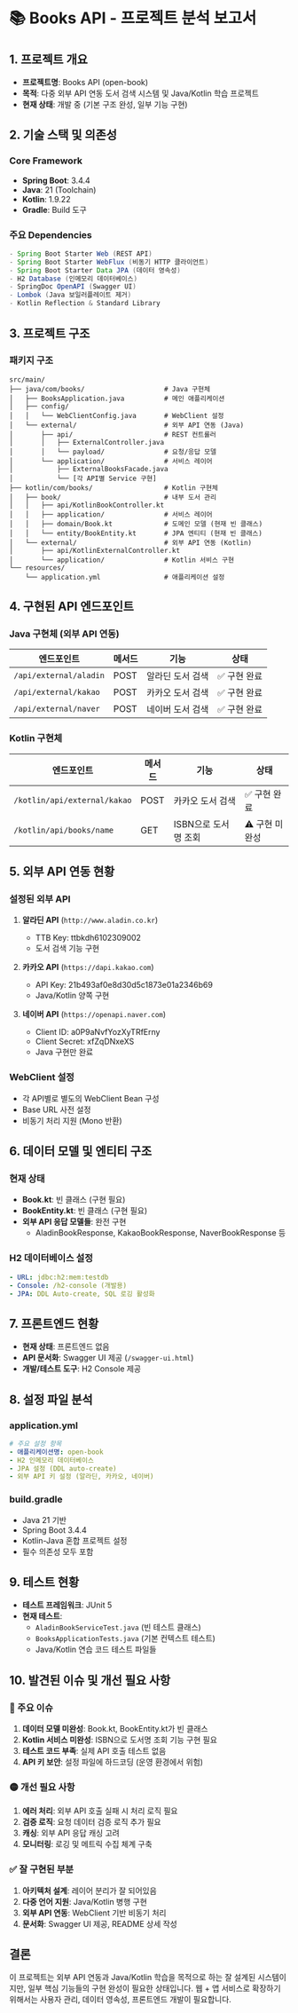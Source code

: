 # 📚 Books API - 프로젝트 분석 보고서

## 1. 프로젝트 개요
- **프로젝트명**: Books API (open-book)
- **목적**: 다중 외부 API 연동 도서 검색 시스템 및 Java/Kotlin 학습 프로젝트
- **현재 상태**: 개발 중 (기본 구조 완성, 일부 기능 구현)

## 2. 기술 스택 및 의존성

### Core Framework
- **Spring Boot**: 3.4.4
- **Java**: 21 (Toolchain)
- **Kotlin**: 1.9.22
- **Gradle**: Build 도구

### 주요 Dependencies
```gradle
- Spring Boot Starter Web (REST API)
- Spring Boot Starter WebFlux (비동기 HTTP 클라이언트)
- Spring Boot Starter Data JPA (데이터 영속성)
- H2 Database (인메모리 데이터베이스)
- SpringDoc OpenAPI (Swagger UI)
- Lombok (Java 보일러플레이트 제거)
- Kotlin Reflection & Standard Library
```

## 3. 프로젝트 구조

### 패키지 구조
```
src/main/
├── java/com/books/                    # Java 구현체
│   ├── BooksApplication.java          # 메인 애플리케이션
│   ├── config/
│   │   └── WebClientConfig.java       # WebClient 설정
│   └── external/                      # 외부 API 연동 (Java)
│       ├── api/                       # REST 컨트롤러
│       │   ├── ExternalController.java
│       │   └── payload/               # 요청/응답 모델
│       └── application/               # 서비스 레이어
│           ├── ExternalBooksFacade.java
│           └── [각 API별 Service 구현]
├── kotlin/com/books/                  # Kotlin 구현체
│   ├── book/                          # 내부 도서 관리
│   │   ├── api/KotlinBookController.kt
│   │   ├── application/               # 서비스 레이어
│   │   ├── domain/Book.kt             # 도메인 모델 (현재 빈 클래스)
│   │   └── entity/BookEntity.kt       # JPA 엔티티 (현재 빈 클래스)
│   └── external/                      # 외부 API 연동 (Kotlin)
│       ├── api/KotlinExternalController.kt
│       └── application/               # Kotlin 서비스 구현
└── resources/
    └── application.yml                # 애플리케이션 설정
```

## 4. 구현된 API 엔드포인트

### Java 구현체 (외부 API 연동)
| 엔드포인트 | 메서드 | 기능 | 상태 |
|------------|--------|------|------|
| `/api/external/aladin` | POST | 알라딘 도서 검색 | ✅ 구현 완료 |
| `/api/external/kakao` | POST | 카카오 도서 검색 | ✅ 구현 완료 |
| `/api/external/naver` | POST | 네이버 도서 검색 | ✅ 구현 완료 |

### Kotlin 구현체
| 엔드포인트 | 메서드 | 기능 | 상태 |
|------------|--------|------|------|
| `/kotlin/api/external/kakao` | POST | 카카오 도서 검색 | ✅ 구현 완료 |
| `/kotlin/api/books/name` | GET | ISBN으로 도서명 조회 | ⚠️ 구현 미완성 |

## 5. 외부 API 연동 현황

### 설정된 외부 API
1. **알라딘 API** (`http://www.aladin.co.kr`)
   - TTB Key: ttbkdh6102309002
   - 도서 검색 기능 구현

2. **카카오 API** (`https://dapi.kakao.com`)
   - API Key: 21b493af0e8d30d5c1873e01a2346b69
   - Java/Kotlin 양쪽 구현

3. **네이버 API** (`https://openapi.naver.com`)
   - Client ID: a0P9aNvfYozXyTRfErny
   - Client Secret: xfZqDNxeXS
   - Java 구현만 완료

### WebClient 설정
- 각 API별로 별도의 WebClient Bean 구성
- Base URL 사전 설정
- 비동기 처리 지원 (Mono 반환)

## 6. 데이터 모델 및 엔티티 구조

### 현재 상태
- **Book.kt**: 빈 클래스 (구현 필요)
- **BookEntity.kt**: 빈 클래스 (구현 필요)
- **외부 API 응답 모델들**: 완전 구현
  - AladinBookResponse, KakaoBookResponse, NaverBookResponse 등

### H2 데이터베이스 설정
```yaml
- URL: jdbc:h2:mem:testdb
- Console: /h2-console (개발용)
- JPA: DDL Auto-create, SQL 로깅 활성화
```

## 7. 프론트엔드 현황
- **현재 상태**: 프론트엔드 없음
- **API 문서화**: Swagger UI 제공 (`/swagger-ui.html`)
- **개발/테스트 도구**: H2 Console 제공

## 8. 설정 파일 분석

### application.yml
```yaml
# 주요 설정 항목
- 애플리케이션명: open-book
- H2 인메모리 데이터베이스
- JPA 설정 (DDL auto-create)
- 외부 API 키 설정 (알라딘, 카카오, 네이버)
```

### build.gradle
- Java 21 기반
- Spring Boot 3.4.4
- Kotlin-Java 혼합 프로젝트 설정
- 필수 의존성 모두 포함

## 9. 테스트 현황
- **테스트 프레임워크**: JUnit 5
- **현재 테스트**: 
  - `AladinBookServiceTest.java` (빈 테스트 클래스)
  - `BooksApplicationTests.java` (기본 컨텍스트 테스트)
  - Java/Kotlin 연습 코드 테스트 파일들

## 10. 발견된 이슈 및 개선 필요 사항

### 🔴 주요 이슈
1. **데이터 모델 미완성**: Book.kt, BookEntity.kt가 빈 클래스
2. **Kotlin 서비스 미완성**: ISBN으로 도서명 조회 기능 구현 필요
3. **테스트 코드 부족**: 실제 API 호출 테스트 없음
4. **API 키 보안**: 설정 파일에 하드코딩 (운영 환경에서 위험)

### 🟡 개선 필요 사항
1. **에러 처리**: 외부 API 호출 실패 시 처리 로직 필요
2. **검증 로직**: 요청 데이터 검증 로직 추가 필요
3. **캐싱**: 외부 API 응답 캐싱 고려
4. **모니터링**: 로깅 및 메트릭 수집 체계 구축

### ✅ 잘 구현된 부분
1. **아키텍처 설계**: 레이어 분리가 잘 되어있음
2. **다중 언어 지원**: Java/Kotlin 병행 구현
3. **외부 API 연동**: WebClient 기반 비동기 처리
4. **문서화**: Swagger UI 제공, README 상세 작성

## 결론

이 프로젝트는 외부 API 연동과 Java/Kotlin 학습을 목적으로 하는 잘 설계된 시스템이지만, 일부 핵심 기능들의 구현 완성이 필요한 상태입니다. 웹 + 앱 서비스로 확장하기 위해서는 사용자 관리, 데이터 영속성, 프론트엔드 개발이 필요합니다.